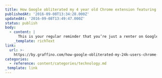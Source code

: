 ```yaml
---
title: How Google obliterated my 4 year old Chrome extension featuring 24k+ users
publishedAt: '2016-09-08T13:34:28.000Z'
updatedAt: '2016-09-08T13:49:47.000Z'
status: publish
body:
  - content: |
      This is your regular reminder that you’re just a renter on Google’s land.
    _template: richText
link:
  url: >-
    https://by.graffino.com/how-google-obliterated-my-24k-users-chrome-extension-eeb14c040a39#.kc17y82ma
categories:
  - reference: content/categories/technology.md
_template: link
---
```



